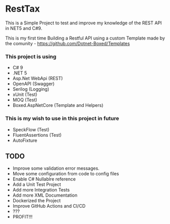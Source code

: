 # RestTax

This is a Simple Project to test and improve my knowledge of the REST API in NET5 and C#9.

This is my first time Building a Restful API using a custom Template made by the comunity - https://github.com/Dotnet-Boxed/Templates 

### This project is using ###
- C# 9
- .NET 5
- Asp.Net WebApi (REST)
- OpenAPI (Swagger)
- Serilog (Logging)
- xUnit (Test)
- MOQ (Test)
- Boxed.AspNetCore (Template and Helpers)

### This is my wish to use in this project in future ###
- SpeckFlow (Test)
- FluentAssertions (Test)
- AutoFixture

## TODO ##
- Improve some validation error messages.
- Move some configuration from code to config files
- Enable C# Nullablre reference
- Add a Unit Test Project
- Add more Integration Tests
- Add more XML Documentation
- Dockerized the Project
- Improve GitHub Actions and CI/CD
- ???
- PROFIT!!!

